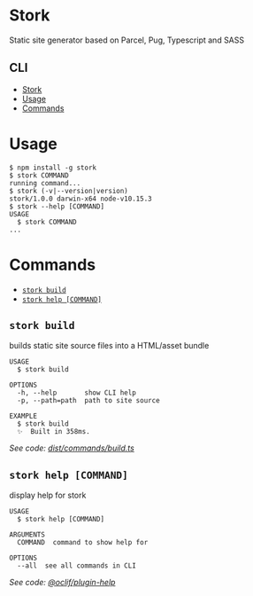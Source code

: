 # Stork

Static site generator based on Parcel, Pug, Typescript and SASS

## CLI

<!-- toc -->
* [Stork](#stork)
* [Usage](#usage)
* [Commands](#commands)
<!-- tocstop -->
# Usage
<!-- usage -->
```sh-session
$ npm install -g stork
$ stork COMMAND
running command...
$ stork (-v|--version|version)
stork/1.0.0 darwin-x64 node-v10.15.3
$ stork --help [COMMAND]
USAGE
  $ stork COMMAND
...
```
<!-- usagestop -->
# Commands
<!-- commands -->
* [`stork build`](#stork-build)
* [`stork help [COMMAND]`](#stork-help-command)

## `stork build`

builds static site source files into a HTML/asset bundle

```
USAGE
  $ stork build

OPTIONS
  -h, --help       show CLI help
  -p, --path=path  path to site source

EXAMPLE
  $ stork build
  ✨  Built in 358ms.
```

_See code: [dist/commands/build.ts](https://github.com/peakwinter/stork/blob/v1.0.0/dist/commands/build.ts)_

## `stork help [COMMAND]`

display help for stork

```
USAGE
  $ stork help [COMMAND]

ARGUMENTS
  COMMAND  command to show help for

OPTIONS
  --all  see all commands in CLI
```

_See code: [@oclif/plugin-help](https://github.com/oclif/plugin-help/blob/v2.1.6/src/commands/help.ts)_
<!-- commandsstop -->
